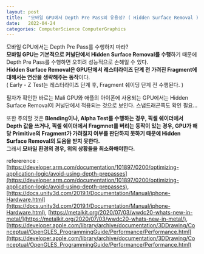 ```yaml
---
layout: post
title:  "모바일 GPU에서 Depth Pre Pass의 유용성? ( Hidden Surface Removal )"
date:   2022-04-24
categories: ComputerScience ComputerGraphics
---
```


모바일 GPU에서는 Depth Pre Pass를 수행하지 마라?               
**모바일 GPU는 기본적으로 커널단에서 Hidden Surface Removal를 수행**하기 때문에 Depth Pre Pass를 수행하면 오히려 성능적으로 손해일 수 있다.                        
**Hidden Surface Removal은 GPU단에서 레스터라이즈 단계 전 가려진 Fragment에 대해서는 연산을 생략해주는 동작**이다.          
( Early - Z Test는 레스터라이즈 단계 후, Fragment 쉐이딩 단계 전 수행된다. )              
                
필자가 확인한 바로는 Mali GPU와 애플의 아이폰에 사용되는 GPU에서는 Hidden Surface Removal이 커널단에서 적용되는 것으로 보인다. 스냅드래곤쪽도 확인 필요...              
            
또한 주의할 것은 **Blending이나, Alpha Test를 수행하는 경우, 픽셀 쉐이더에서 Depth 값을 쓰거나, 픽셀 쉐이더에서 Fragmnet를 버리는 동작이 있는 경우, GPU가 해당 Primitive의 Fragment가 가려질지 여부를 판단하지 못하기 때문에 Hidden Surface Removal의 도움을 받지 못한다.**            
그래서 **모바일 환경의 경우, 위의 상황들을 최소화해야한다.**                                   
                 
refererence : [https://developer.arm.com/documentation/101897/0200/optimizing-application-logic/avoid-using-depth-prepasses](https://developer.arm.com/documentation/101897/0200/optimizing-application-logic/avoid-using-depth-prepasses), [https://docs.unity3d.com/2019.1/Documentation/Manual/iphone-Hardware.html](https://docs.unity3d.com/2019.1/Documentation/Manual/iphone-Hardware.html), [https://metalkit.org/2020/07/03/wwdc20-whats-new-in-metal/](https://metalkit.org/2020/07/03/wwdc20-whats-new-in-metal/), [https://developer.apple.com/library/archive/documentation/3DDrawing/Conceptual/OpenGLES_ProgrammingGuide/Performance/Performance.html](https://developer.apple.com/library/archive/documentation/3DDrawing/Conceptual/OpenGLES_ProgrammingGuide/Performance/Performance.html)           